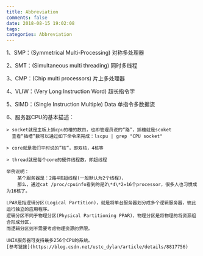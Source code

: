 ```yaml
---
title: Abbreviation
comments: false
date: 2018-08-15 19:02:08
tags:
categories: Abbreviation
---
```


1、SMP：(Symmetrical Multi-Processing) 对称多处理器

2、SMT：(Simultaneous multi threading) 同时多线程

3、CMP：(Chip multi processors) 片上多处理器

4、VLIW：(Very Long Instruction Word) 超长指令字

5、SIMD：(Single Instruction Multiple) Data 单指令多数据流

6、服务器CPU的基本描述：

    > socket就是主板上插cpu的槽的数目，也即管理员说的“路”，插槽就是scoket
      查看“插槽”数可以通过如下命令来完成：lscpu | grep "CPU socket"

    > core就是我们平时说的”核“，即双核，4核等

    > thread就是每个core的硬件线程数，即超线程

    举例说明：
        某个服务器是：2路4核超线程(一般默认为2个线程)，
        那么，通过cat /proc/cpuinfo看到的是2\*4\*2=16个processor，很多人也习惯成为16核了。

    LPAR是指逻辑分区(Logical Partition)，就是将单台服务器划分成多个逻辑服务器，彼此运行独立的应用程序。
    逻辑分区不同于物理分区(Physical Partitioning PPAR)，物理分区是将物理的将资源组合形成分区，
    而逻辑分区则不需要考虑物理资源的界限。

    UNIX服务器可支持最多256个CPU的系统。
    [参考链接](https://blog.csdn.net/ustc_dylan/article/details/8817756)
